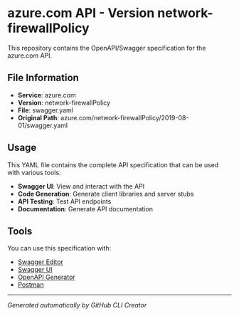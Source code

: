 # azure.com API - Version network-firewallPolicy

This repository contains the OpenAPI/Swagger specification for the azure.com API.

## File Information

- **Service**: azure.com
- **Version**: network-firewallPolicy
- **File**: swagger.yaml
- **Original Path**: azure.com/network-firewallPolicy/2019-08-01/swagger.yaml

## Usage

This YAML file contains the complete API specification that can be used with various tools:

- **Swagger UI**: View and interact with the API
- **Code Generation**: Generate client libraries and server stubs
- **API Testing**: Test API endpoints
- **Documentation**: Generate API documentation

## Tools

You can use this specification with:

- [Swagger Editor](https://editor.swagger.io/)
- [Swagger UI](https://swagger.io/tools/swagger-ui/)
- [OpenAPI Generator](https://openapi-generator.tech/)
- [Postman](https://www.postman.com/)

---

*Generated automatically by GitHub CLI Creator*
